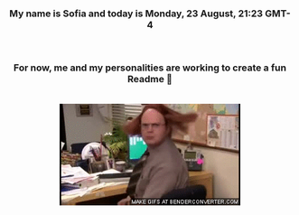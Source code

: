 


<div align="center">
<h3 >My name is Sofia and today is Monday, 23 August, 21:23 GMT-4</h3><br>
<h3 >For now, me and my personalities are working to create a fun Readme 👋
</h3><br>
<img src='img/dwight.gif' alt='working...'/>
</div>
